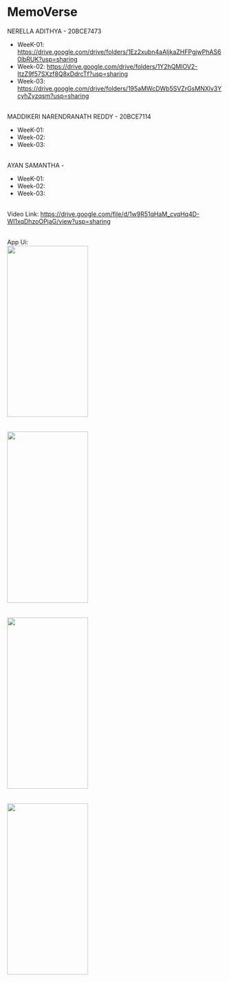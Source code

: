 # MemoVerse

NERELLA ADITHYA - 20BCE7473</br>
* WeeK-01: https://drive.google.com/drive/folders/1Ez2xubn4aAIjkaZHFPgjwPhAS60lbRUK?usp=sharing </br>
* Week-02: https://drive.google.com/drive/folders/1Y2hQMlOV2-ItzZ9f57SXzf8Q8xDdrcTf?usp=sharing </br>
* Week-03: https://drive.google.com/drive/folders/195aMWcDWb5SVZrGsMNXlv3YcyhZyzqsm?usp=sharing </br></br>

MADDIKERI NARENDRANATH REDDY - 20BCE7114</br>
* WeeK-01:  </br>
* Week-02:  </br>
* Week-03:  </br></br>

AYAN SAMANTHA - </br>
* WeeK-01:  </br>
* Week-02:  </br>
* Week-03:  </br></br>

Video Link: https://drive.google.com/file/d/1w9R51qHaM_cvqHq4D-WI1xqDhzoOPjaG/view?usp=sharing </br></br>

App Ui:</br>
<img src="https://github.com/ADITHYA3399/MemoVerse/assets/88793514/00b02660-96e0-4380-a1dd-62c6f073ccc0" height = 397 width = 188><br /><br />   
<img src="https://github.com/ADITHYA3399/MemoVerse/assets/88793514/97eef3f4-b28b-4401-8fe5-924d58abf628" height = 397 width = 188><br /><br />     
<img src="https://github.com/ADITHYA3399/MemoVerse/assets/88793514/c03100e2-6664-4a31-9905-ed34ba190bfa" height = 397 width = 188><br /><br />     
<img src="https://github.com/ADITHYA3399/MemoVerse/assets/88793514/4613b8fe-c765-4b99-af54-62eaa37b49b0" height = 397 width = 188><br /><br />

